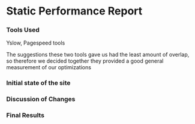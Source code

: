 # Static Performance Report

### Tools Used
Yslow, Pagespeed tools

The suggestions these two tools gave us had the least amount of overlap, so therefore we decided together they provided a good general measurement of our optimizations

### Initial state of the site


### Discussion of Changes


### Final Results
